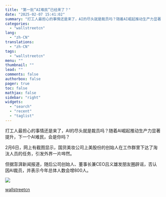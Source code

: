 ```yaml
---
title: "第一批“AI难民”已经来了？"
date: "2025-02-07 15:41:02"
summary: "打工人最担心的事情还是来了，AI的尽头就是裁员吗？随着AI崛起推动生产力显著提升，下一个AI难民，会..."
categories:
  - "wallstreetcn"
lang:
  - "zh-CN"
translations:
  - "zh-CN"
tags:
  - "wallstreetcn"
menu: ""
thumbnail: ""
lead: ""
comments: false
authorbox: false
pager: true
toc: false
mathjax: false
sidebar: "right"
widgets:
  - "search"
  - "recent"
  - "taglist"
---
```


打工人最担心的事情还是来了，AI的尽头就是裁员吗？随着AI崛起推动生产力显著提升，下一个AI难民，会是你吗？

2月6日，网上有截图显示，国货美妆公司上美股份的创始人在工作群里下达了淘汰人员的任务，引发外界一片哗然。

但据澎湃新闻报道，随后公司创始人、董事长兼CEO吕义雄发朋友圈辟谣，否认因AI裁员，并表示今年总体人数会增800人。

![](None)

[wallstreetcn](https://wallstreetcn.com/charts/41956301)
